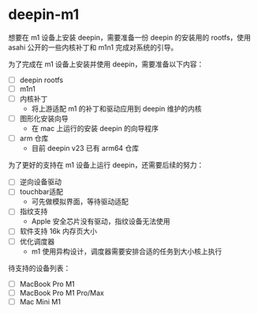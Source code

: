 # deepin-m1

想要在 m1 设备上安装 deepin，需要准备一份 deepin 的安装用的 rootfs，使用 asahi 公开的一些内核补丁和 m1n1 完成对系统的引导。

为了完成在 m1 设备上安装并使用 deepin，需要准备以下内容：

- [ ] deepin rootfs
- [ ] m1n1
- [ ] 内核补丁
    - 将上游适配 m1 的补丁和驱动应用到 deepin 维护的内核
- [ ] 图形化安装向导
    - 在 mac 上运行的安装 deepin 的向导程序
- [ ] arm 仓库
    - 目前 deepin v23 已有 arm64 仓库

为了更好的支持在 m1 设备上运行 deepin，还需要后续的努力：

- [ ] 逆向设备驱动
- [ ] touchbar适配
    - 可先做模拟界面，等待驱动适配
- [ ] 指纹支持
    - Apple 安全芯片没有驱动，指纹设备无法使用
- [ ] 软件支持 16k 内存页大小
- [ ] 优化调度器
    - m1 使用异构设计，调度器需要安排合适的任务到大小核上执行

待支持的设备列表：

- [ ] MacBook Pro M1
- [ ] MacBook Pro M1 Pro/Max
- [ ] Mac Mini M1

